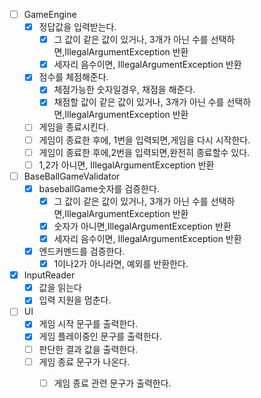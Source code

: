 -[ ] GameEngine
    - [x] 정답값을 입력받는다.
        - [x] 그 값이 같은 값이 있거나, 3개가 아닌 수를 선택하면,IllegalArgumentException 반환
        - [x] 세자리 음수이면, IllegalArgumentException 반환

    -[x] 점수를 체점해준다.
        - [x] 체점가능한 숫자일경우, 채점을 해준다.
        - [x] 채점할 값이 같은 값이 있거나, 3개가 아닌 수를 선택하면,IllegalArgumentException 반환
    -[ ] 게임을 종료시킨다.
    -[ ] 게임이 종료한 후에, 1번을 입력되면,게임을 다시 시작한다.
    -[ ] 게임이 종료한 후에,2번을 입력되면,완전히 종료할수 있다.
    -[ ] 1,2가 아니면, IllegalArgumentException 반환

-[ ] BaseBallGameValidator
    - [x] baseballGame숫자를 검증한다.
        - [x] 그 값이 같은 값이 있거나, 3개가 아닌 수를 선택하면,IllegalArgumentException 반환
        - [x] 숫자가 아니면,IllegalArgumentException 반환
        - [x] 세자리 음수이면, IllegalArgumentException 반환
    -[x] 엔드커멘드를 검증한다.
        -[x] 1이나2가 아니라면, 예외를 반환한다.

-[x] InputReader
    -[x] 값을 읽는다
    -[x] 입력 지원을 멈춘다.

-[ ] UI
    - [X] 게임 시작 문구를 출력한다.
    - [x] 게임 플레이중인 문구를 출력한다.
    -[ ] 판단한 결과 값을 출력한다.
    - [ ] 게임 종료 문구가 나온다.
        -[ ] 게임 종료 관련 문구가 출력한다.

